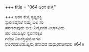 +++
title = "064 ಅರಸ ಕೇಳೈ"

+++
ಅರಸ ಕೇಳೈ ಕೃಷ್ಣಶಕ್ತಿ  
ಸ್ಫುರಣವೈಸಲೆ ನಿಮ್ಮ ಬಲ ಸಂ  
ಹರಣಕಾವುದು ಬೀಜ ನಿರ್ದೈವರ ವಿಲಾಸವಿದು  
ಹರಿ ಯುಧಿಷ್ಠಿರ ನೃಪನನೆಕ್ಕಟಿ  
ಗರೆದು ನಿಜಶಕ್ತಿಪ್ರಯೋಗವ  
ನೊರೆದಡೊಡಬಟ್ಟನು ಹಸಾದದ ಮಧುರವಚನದಲಿ      ॥64॥
